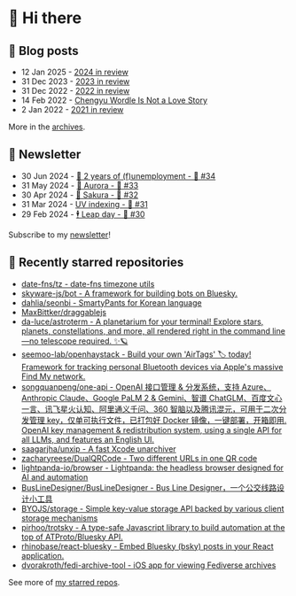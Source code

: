 # 👋 Hi there

## 📝 Blog posts

<!-- feed start -->
- 12 Jan 2025 - [2024 in review](https://cheeaun.com/blog/2025/01/2024-in-review/)
- 31 Dec 2023 - [2023 in review](https://cheeaun.com/blog/2023/12/2023-in-review/)
- 31 Dec 2022 - [2022 in review](https://cheeaun.com/blog/2022/12/2022-in-review/)
- 14 Feb 2022 - [Chengyu Wordle Is Not a Love Story](https://cheeaun.com/blog/2022/02/chengyu-wordle-is-not-a-love-story/)
- 2 Jan 2022 - [2021 in review](https://cheeaun.com/blog/2022/01/2021-in-review/)
<!-- feed end -->

More in the [archives](https://cheeaun.com/blog/archives/).

## 📰 Newsletter

<!-- newsletter start -->
- 30 Jun 2024 - [🎂 2 years of (f)unemployment - 🥫 #34](https://cheeaun.substack.com/p/2-years-of-funemployment-34)
- 31 May 2024 - [🌌 Aurora - 🥫 #33](https://cheeaun.substack.com/p/aurora-33)
- 30 Apr 2024 - [🌸 Sakura - 🥫 #32](https://cheeaun.substack.com/p/sakura-32)
- 31 Mar 2024 - [UV indexing - 🥫 #31](https://cheeaun.substack.com/p/uv-indexing-31)
- 29 Feb 2024 - [🕴️ Leap day - 🥫 #30](https://cheeaun.substack.com/p/leap-day-30)
<!-- newsletter end -->

Subscribe to my [newsletter](https://cheeaun.substack.com/)!

## 🌟 Recently starred repositories

<!-- starred repos start -->
- [date-fns/tz - date-fns timezone utils](https://github.com/date-fns/tz)
- [skyware-js/bot - A framework for building bots on Bluesky.](https://github.com/skyware-js/bot)
- [dahlia/seonbi - SmartyPants for Korean language](https://github.com/dahlia/seonbi)
- [MaxBittker/draggablejs](https://github.com/MaxBittker/draggablejs)
- [da-luce/astroterm - A planetarium for your terminal! Explore stars, planets, constellations, and more, all rendered right in the command line—no telescope required. ✨🪐](https://github.com/da-luce/astroterm)
- [seemoo-lab/openhaystack - Build your own 'AirTags' 🏷 today! Framework for tracking personal Bluetooth devices via Apple's massive Find My network.](https://github.com/seemoo-lab/openhaystack)
- [songquanpeng/one-api - OpenAI 接口管理 & 分发系统，支持 Azure、Anthropic Claude、Google PaLM 2 & Gemini、智谱 ChatGLM、百度文心一言、讯飞星火认知、阿里通义千问、360 智脑以及腾讯混元，可用于二次分发管理 key，仅单可执行文件，已打包好 Docker 镜像，一键部署，开箱即用. OpenAI key management & redistribution system, using a single API for all LLMs, and features an English UI.](https://github.com/songquanpeng/one-api)
- [saagarjha/unxip - A fast Xcode unarchiver](https://github.com/saagarjha/unxip)
- [zacharyreese/DualQRCode - Two different URLs in one QR code](https://github.com/zacharyreese/DualQRCode)
- [lightpanda-io/browser - Lightpanda: the headless browser designed for AI and automation](https://github.com/lightpanda-io/browser)
- [BusLineDesigner/BusLineDesigner - Bus Line Designer，一个公交线路设计小工具](https://github.com/BusLineDesigner/BusLineDesigner)
- [BYOJS/storage - Simple key-value storage API backed by various client storage mechanisms](https://github.com/BYOJS/storage)
- [pirhoo/trotsky - A type-safe Javascript library to build automation at the top of ATProto/Bluesky API.](https://github.com/pirhoo/trotsky)
- [rhinobase/react-bluesky - Embed Bluesky (bsky) posts in your React application. ](https://github.com/rhinobase/react-bluesky)
- [dvorakroth/fedi-archive-tool - iOS app for viewing Fediverse archives](https://github.com/dvorakroth/fedi-archive-tool)
<!-- starred repos end -->

See more of [my starred repos](https://github.com/stars/cheeaun/).
